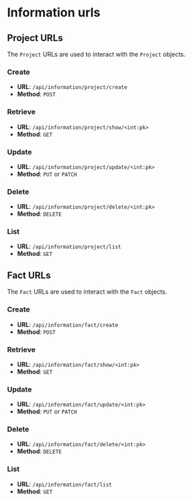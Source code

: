 # Information urls

## Project URLs

The `Project` URLs are used to interact with the `Project` objects.

### Create

- **URL**: `/api/information/project/create`
- **Method**: `POST`

### Retrieve

- **URL**: `/api/information/project/show/<int:pk>`
- **Method**: `GET`

### Update

- **URL**: `/api/information/project/update/<int:pk>`
- **Method**: `PUT` or `PATCH`

### Delete

- **URL**: `/api/information/project/delete/<int:pk>`
- **Method**: `DELETE`

### List

- **URL**: `/api/information/project/list`
- **Method**: `GET`

## Fact URLs

The `Fact` URLs are used to interact with the `Fact` objects.

### Create

- **URL**: `/api/information/fact/create`
- **Method**: `POST`

### Retrieve

- **URL**: `/api/information/fact/show/<int:pk>`
- **Method**: `GET`

### Update

- **URL**: `/api/information/fact/update/<int:pk>`
- **Method**: `PUT` or `PATCH`

### Delete

- **URL**: `/api/information/fact/delete/<int:pk>`
- **Method**: `DELETE`

### List

- **URL**: `/api/information/fact/list`
- **Method**: `GET`
